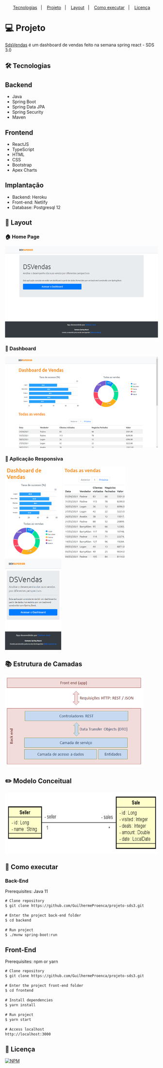 <p align="center">
  <a href="#-tecnologias">Tecnologias</a>&nbsp;&nbsp;&nbsp;|&nbsp;&nbsp;&nbsp;
  <a href="#-projeto">Projeto</a>&nbsp;&nbsp;&nbsp;|&nbsp;&nbsp;&nbsp;
  <a href="#-layout">Layout</a>&nbsp;&nbsp;&nbsp;|&nbsp;&nbsp;&nbsp;
  <a href="#-como-executar">Como executar</a>&nbsp;&nbsp;&nbsp;|&nbsp;&nbsp;&nbsp;
  <a href="#-licença">Licença</a>
</p>

# 💻 Projeto
[SdsVendas](https://cleilson-sdsvendas.netlify.app) é um dashboard de vendas feito  na semana spring react - SDS 3.0

## 🛠 Tecnologias

## Backend
*  Java
* Spring Boot
* Spring Data JPA
* Spring Security
* Maven

## Frontend
* ReactJS
* TypeScript
* HTML
* CSS
* Bootstrap
* Apex Charts

## Implantação
* Backend: Heroku
* Front-end: Netlify
* Database: Postgresql 12

## 🔖 Layout
### 🏠 Home Page

<img src="https://github.com/cleilsonjose/assets/blob/main/assets/SDSVENDAS/home.png" alt="home"  height="300" />

### 🎯 Dashboard
<img src="https://github.com/cleilsonjose/assets/blob/main/assets/SDSVENDAS/Dashboard.png" alt="dashboard"  height="300" />

### 📱 Aplicação Responsiva

   <img src="https://github.com/cleilsonjose/assets/blob/main/assets/SDSVENDAS/Dashboard-mobile1.png" alt="Dashboard-mobile1" height= "300">  <img src="https://github.com/cleilsonjose/assets/blob/main/assets/SDSVENDAS/Dashboard-mobile2.png" alt="Dashboard-mobile2" height= "300"> <img src="https://github.com/cleilsonjose/assets/blob/main/assets/SDSVENDAS/home-mobile.png" alt="home-mobile" height= "300">

 ## 📚 Estrutura de Camadas
 <img src="https://github.com/cleilsonjose/assets/blob/main/assets/SDSVENDAS/EstruturadeCamadas%20.png" alt="home-estrutura de camadas" height= "300">
 
 ## ✏️ Modelo Conceitual
 <img src="https://github.com/cleilsonjose/assets/blob/main/assets/SDSVENDAS/modeloconceitual.png" alt="home-mobile" height= "200">

## 🚀 Como executar

### Back-End
Prerequisites: Java 11

```
# Clone repository
$ git clone https://github.com/GuilhermeProenca/projeto-sds3.git

# Enter the project back-end folder
$ cd backend

# Run project
$ ./mvnw spring-boot:run
```

## Front-End
Prerequisites: npm or yarn
```
# Clone repository
$ git clone https://github.com/GuilhermeProenca/projeto-sds3.git

# Enter the project front-end folder
$ cd frontend

# Install dependencies
$ yarn install

# Run project
$ yarn start

# Access localhost
http://localhost:3000
```

## 📄 Licença
[![NPM](https://img.shields.io/npm/l/react)](https://github.com/cleilsonjose/sdsvendas/blob/main/LICENSE)



